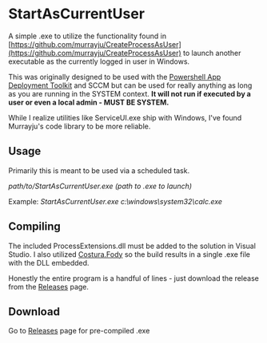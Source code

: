 # StartAsCurrentUser
A simple .exe to utilize the functionality found in [https://github.com/murrayju/CreateProcessAsUser](https://github.com/murrayju/CreateProcessAsUser) to launch another executable as the currently logged in user in Windows.

This was originally designed to be used with the [Powershell App Deployment Toolkit](http://psappdeploytoolkit.com/) and SCCM but can be used for really anything as long as you are running in the SYSTEM context.  **It will not run if executed by a user or even a local admin - MUST BE SYSTEM.**  

While I realize utilities like ServiceUI.exe ship with Windows, I've found Murrayju's code library to be more reliable.

## Usage
Primarily this is meant to be used via a scheduled task.

*path/to/StartAsCurrentUser.exe (path to .exe to launch)*

Example: *StartAsCurrentUser.exe c:\windows\system32\calc.exe*

## Compiling
The included ProcessExtensions.dll must be added to the solution in Visual Studio.  I also utilized [Costura.Fody](https://stackoverflow.com/questions/189549/embedding-dlls-in-a-compiled-executable) so the build results in a single .exe file with the DLL embedded.

Honestly the entire program is a handful of lines - just download the release from the [Releases](https://github.com/clreinki/StartAsCurrentUser/releases) page.

## Download
Go to [Releases](https://github.com/clreinki/StartAsCurrentUser/releases) page for pre-compiled .exe
